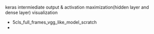 keras intermiediate output & activation maximization(hidden layer and dense layer) visualization
- 5cls_full_frames_vgg_like_model_scratch
- 
